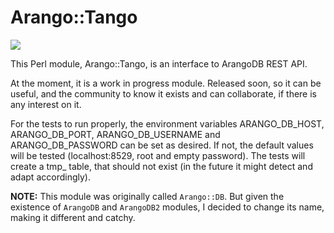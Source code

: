 # Arango::Tango

![](https://gitlab.com/ambs/perl5-arango-tango/badges/master/pipeline.svg)

This Perl module, Arango::Tango, is an interface to ArangoDB REST API.

At the moment, it is a work in progress module. Released soon, so it can be
useful, and the community to know it exists and can collaborate, if there is
any interest on it.

For the tests to run properly, the environment variables ARANGO_DB_HOST,
ARANGO_DB_PORT, ARANGO_DB_USERNAME and ARANGO_DB_PASSWORD can be set as
desired. If not, the default values will be tested (localhost:8529, root and
empty password). The tests will create a tmp_ table, that should not exist
(in the future it might detect and adapt accordingly).

**NOTE:** This module was originally called `Arango::DB`. But given the existence
of `ArangoDB` and `ArangoDB2` modules, I decided to change its name, making
it different and catchy.

